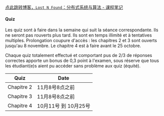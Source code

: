 [点此跳转博客，`Lost N Found`：分布式系统与算法 - 课程笔记](https://lostnfound.top/2022/11/27/distributedAlgo/)

#### Quiz

Les quiz sont à faire dans la semaine qui suit la séance correspondante. Ils ne seront pas rouverts plus tard.
Ils sont en temps illimité et à tentatives multiples.
Prolongation coupure d'accès : les chapitres 2 et 3 sont ouverts jusqu'au 8 novembre. Le chapitre 4 est à faire avant le 25 octobre.

Chaque quiz totalement effectué et comportant pus de 2/3 de réponses correctes apporte un bonus de 0,3 point à l'examen, sous réserve que tous les étudiant(e)s aient pu accéder sans problème aux quiz (équité). 

| Quiz       | Date                 |
| ---------- | -------------------- |
| Chapitre 2 | 11月8号8点之前       |
| Chapitre 3 | 11月8号8点之前       |
| Chapitre 4 | 10月11号 到 10月25号 |

